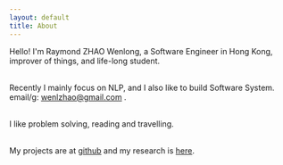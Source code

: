 ```yaml
---
layout: default
title: About
---
```

Hello! I'm Raymond ZHAO Wenlong, a Software Engineer in Hong Kong, improver of things, and life-long student.   
<br> 

Recently I mainly focus on NLP, and I also like to build Software System.   
email/g: wenlzhao@gmail.com .   
<br>

I like problem solving, reading and travelling.  
<br>  
  
My projects are at [github](https://github.com/muyun) and my research is [here](http://muyun.github.io/research/).  
<br>

